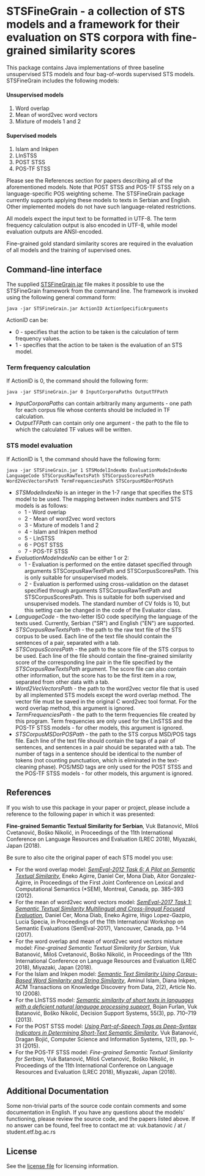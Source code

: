 # STSFineGrain - a collection of STS models and a framework for their evaluation on STS corpora with fine-grained similarity scores
This package contains Java implementations of three baseline unsupervised STS models and four bag-of-words supervised STS models.
STSFineGrain includes the following models:

#### Unsupervised models
1. Word overlap
2. Mean of word2vec word vectors
3. Mixture of models 1 and 2

#### Supervised models
1. Islam and Inkpen
2. LInSTSS
3. POST STSS
4. POS-TF STSS

Please see the References section for papers describing all of the aforementioned models.
Note that POST STSS and POS-TF STSS rely on a language-specific POS weighting scheme. The STSFineGrain package currently supports applying these models to texts in Serbian and English.
Other implemented models do not have such language-related restrictions.

All models expect the input text to be formatted in UTF-8. The term frequency calculation output is also encoded in UTF-8, while model evaluation outputs are ANSI-encoded.

Fine-grained gold standard similarity scores are required in the evaluation of all models and the training of supervised ones.

## Command-line interface
The supplied [STSFineGrain.jar](https://github.com/vukbatanovic/STSFineGrain/releases/download/v1.0.0/STSFineGrain.jar) file makes it possible to use the STSFineGrain framework from the command line.
The framework is invoked using the following general command form:

```
java -jar STSFineGrain.jar ActionID ActionSpecificArguments
```

ActionID can be:
* 0 - specifies that the action to be taken is the calculation of term frequency values.
* 1 - specifies that the action to be taken is the evaluation of an STS model.

### Term frequency calculation
If ActionID is 0, the command should the following form:
```
java -jar STSFineGrain.jar 0 InputCorporaPaths OutputTFPath
```

* *InputCorporaPaths* can contain arbitrarily many arguments - one path for each corpus file whose contents should be included in TF calculation.
* *OutputTFPath* can contain only one argument - the path to the file to which the calculated TF values will be written.

### STS model evaluation
If ActionID is 1, the command should have the following form:
```
java -jar STSFineGrain.jar 1 STSModelIndexNo EvaluationModeIndexNo LanguageCode STSCorpusRawTextsPath STSCorpusScoresPath Word2VecVectorsPath TermFrequenciesPath STSCorpusMSDorPOSPath
```

* *STSModelIndexNo* is an integer in the 1-7 range that specifies the STS model to be used. The mapping between index numbers and STS models is as follows:
    * 1 - Word overlap
    * 2 - Mean of word2vec word vectors
    * 3 - Mixture of models 1 and 2
    * 4 - Islam and Inkpen method
    * 5 - LInSTSS
    * 6 - POST STSS
    * 7 - POS-TF STSS
* *EvaluationModeIndexNo* can be either 1 or 2:
    * 1 - Evaluation is performed on the entire dataset specified through arguments STSCorpusRawTextPath and STSCorpusScoresPath. This is only suitable for unsupervised models.
    * 2 - Evaluation is performed using cross-validation on the dataset specified through arguments STSCorpusRawTextPath and STSCorpusScoresPath. This is suitable for both supervised and unsupervised models. The standard number of CV folds is 10, but this setting can be changed in the code of the Evaluator class.
* *LanguageCode* - the two-letter ISO code specifying the language of the texts used. Currently, Serbian ("SR") and English ("EN") are supported.
* *STSCorpusRawTextsPath* - the path to the raw text file of the STS corpus to be used. Each line of the text file should contain the sentences of a pair, separated with a tab.
* *STSCorpusScoresPath* - the path to the score file of the STS corpus to be used. Each line of the file should contain the fine-grained similarity score of the corresponding line pair in the file specified by the *STSCorpusRawTextsPath* argument. The score file can also contain other information, but the score has to be the first item in a row, separated from other data with a tab.
* *Word2VecVectorsPath* - the path to the word2vec vector file that is used by all implemented STS models except the word overlap method. The vector file must be saved in the original C word2vec tool format. For the word overlap method, this argument is ignored.
* *TermFrequenciesPath* - the path to the term frequencies file created by this program. Term frequencies are only used for the LInSTSS and the POS-TF STSS models - for other models, this argument is ignored.
* *STSCorpusMSDorPOSPath* - the path to the STS corpus MSD/POS tags file. Each line of the text file should contain the tags of a pair of sentences, and sentences in a pair should be separated with a tab. The number of tags in a sentence should be identical to the number of tokens (not counting punctuation, which is eliminated in the text-cleaning phase). POS/MSD tags are only used for the POST STSS and the POS-TF STSS models - for other models, this argument is ignored.

## References
If you wish to use this package in your paper or project, please include a reference to the following paper in which it was presented:

**Fine-grained Semantic Textual Similarity for Serbian**, Vuk Batanović, Miloš Cvetanović, Boško Nikolić, in Proceedings of the 11th International Conference on Language Resources and Evaluation (LREC 2018), Miyazaki, Japan (2018).

Be sure to also cite the original paper of each STS model you use:
* For the word overlap model: *[SemEval-2012 Task 6: A Pilot on Semantic Textual Similarity](http://www.aclweb.org/anthology/S12-1051)*, Eneko Agirre, Daniel Cer, Mona Diab, Aitor Gonzalez-Agirre, in Proceedings of the First Joint Conference on Lexical and Computational Semantics (*SEM), Montreal, Canada, pp. 385–393 (2012).
* For the mean of word2vec word vectors model: *[SemEval-2017 Task 1: Semantic Textual Similarity Multilingual and Cross-lingual Focused Evaluation](http://www.aclweb.org/anthology/S17-2001)*, Daniel Cer, Mona Diab, Eneko Agirre, Iñigo Lopez-Gazpio, Lucia Specia, in Proceedings of the 11th International Workshop on Semantic Evaluations (SemEval-2017), Vancouver, Canada, pp. 1–14 (2017).
* For the word overlap and mean of word2vec word vectors mixture model: *Fine-grained Semantic Textual Similarity for Serbian*, Vuk Batanović, Miloš Cvetanović, Boško Nikolić, in Proceedings of the 11th International Conference on Language Resources and Evaluation (LREC 2018), Miyazaki, Japan (2018).
* For the Islam and Inkpen model: *[Semantic Text Similarity Using Corpus-Based Word Similarity and String Similarity](http://www.site.uottawa.ca/~diana/publications/tkdd.pdf)*, Aminul Islam, Diana Inkpen, ACM Transactions on Knowledge Discovery from Data, 2(2), Article No. 10 (2008).
* For the LInSTSS model: *[Semantic similarity of short texts in languages with a deficient natural language processing support](http://vukbatanovic.github.io/publication/dss_2013/)*, Bojan Furlan, Vuk Batanović, Boško Nikolić,  Decision Support Systems, 55(3), pp. 710–719 (2013).
* For the POST STSS model: *[Using Part-of-Speech Tags as Deep-Syntax Indicators in Determining Short-Text Semantic Similarity](http://vukbatanovic.github.io/publication/comsis_2015/)*, Vuk Batanović, Dragan Bojić, Computer Science and Information Systems, 12(1), pp. 1–31 (2015).
* For the POS-TF STSS model: *Fine-grained Semantic Textual Similarity for Serbian*, Vuk Batanović, Miloš Cvetanović, Boško Nikolić, in Proceedings of the 11th International Conference on Language Resources and Evaluation (LREC 2018), Miyazaki, Japan (2018).

## Additional Documentation
Some non-trivial parts of the source code contain comments and some documentation in English.
If you have any questions about the models' functioning, please review the source code, and the papers listed above.
If no answer can be found, feel free to contact me at: vuk.batanovic / at / student.etf.bg.ac.rs

## License
See the [license file](./LICENSE.md) for licensing information.
